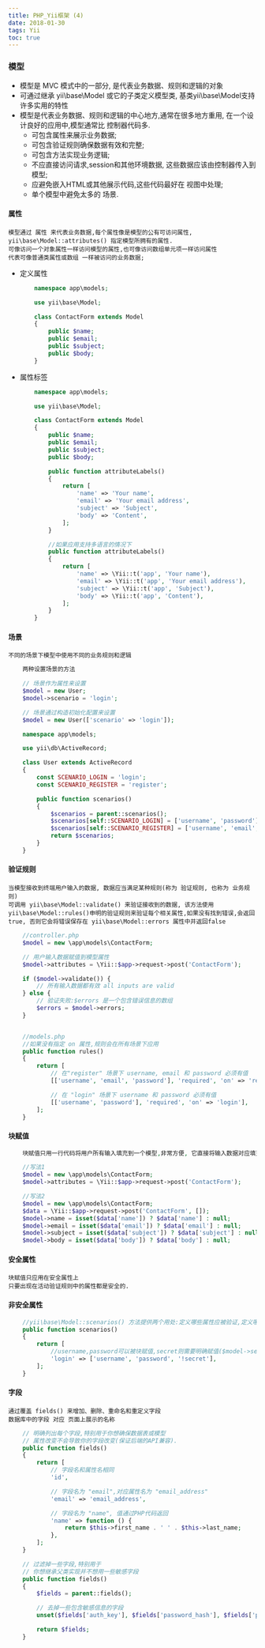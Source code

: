 ```yaml
---
title: PHP_Yii框架 (4)
date: 2018-01-30
tags: Yii
toc: true
---
```


### 模型
- 模型是 MVC 模式中的一部分, 是代表业务数据、规则和逻辑的对象
- 可通过继承 yii\base\Model 或它的子类定义模型类, 基类yii\base\Model支持许多实用的特性
- 模型是代表业务数据、规则和逻辑的中心地方,通常在很多地方重用, 在一个设计良好的应用中,模型通常比 控制器代码多.
    * 可包含属性来展示业务数据;
    * 可包含验证规则确保数据有效和完整;
    * 可包含方法实现业务逻辑;
    * 不应直接访问请求,session和其他环境数据, 这些数据应该由控制器传入到模型;
    * 应避免嵌入HTML或其他展示代码,这些代码最好在 视图中处理;
    * 单个模型中避免太多的 场景.

<!-- more -->

#### 属性 
    模型通过 属性 来代表业务数据,每个属性像是模型的公有可访问属性, yii\base\Model::attributes() 指定模型所拥有的属性.
    可像访问一个对象属性一样访问模型的属性,也可像访问数组单元项一样访问属性
    代表可像普通类属性或数组 一样被访问的业务数据;

- 定义属性
    ```php
        namespace app\models;

        use yii\base\Model;

        class ContactForm extends Model
        {
            public $name;
            public $email;
            public $subject;
            public $body;
        }
    ```

- 属性标签
    ```php
        namespace app\models;

        use yii\base\Model;

        class ContactForm extends Model
        {
            public $name;
            public $email;
            public $subject;
            public $body;

            public function attributeLabels()
            {
                return [
                    'name' => 'Your name',
                    'email' => 'Your email address',
                    'subject' => 'Subject',
                    'body' => 'Content',
                ];
            }

            //如果应用支持多语言的情况下
            public function attributeLabels()
            {
                return [
                    'name' => \Yii::t('app', 'Your name'),
                    'email' => \Yii::t('app', 'Your email address'),
                    'subject' => \Yii::t('app', 'Subject'),
                    'body' => \Yii::t('app', 'Content'),
                ];
            }
        }
    ```

#### 场景
    不同的场景下模型中使用不同的业务规则和逻辑
```php
    两种设置场景的方法

    // 场景作为属性来设置
    $model = new User;
    $model->scenario = 'login';

    // 场景通过构造初始化配置来设置
    $model = new User(['scenario' => 'login']);
```
```php
    namespace app\models;

    use yii\db\ActiveRecord;

    class User extends ActiveRecord
    {
        const SCENARIO_LOGIN = 'login';
        const SCENARIO_REGISTER = 'register';

        public function scenarios()
        {
            $scenarios = parent::scenarios();
            $scenarios[self::SCENARIO_LOGIN] = ['username', 'password'];
            $scenarios[self::SCENARIO_REGISTER] = ['username', 'email', 'password'];
            return $scenarios;
        }
    }
```

#### 验证规则
    当模型接收到终端用户输入的数据, 数据应当满足某种规则(称为 验证规则, 也称为 业务规则)
    可调用 yii\base\Model::validate() 来验证接收到的数据, 该方法使用yii\base\Model::rules()申明的验证规则来验证每个相关属性,如果没有找到错误,会返回 true, 否则它会将错误保存在 yii\base\Model::errors 属性中并返回false
```php
    //controller.php
    $model = new \app\models\ContactForm;

    // 用户输入数据赋值到模型属性
    $model->attributes = \Yii::$app->request->post('ContactForm');

    if ($model->validate()) {
        // 所有输入数据都有效 all inputs are valid
    } else {
        // 验证失败:$errors 是一个包含错误信息的数组
        $errors = $model->errors;
    }


    //models.php
    //如果没有指定 on 属性,规则会在所有场景下应用
    public function rules()
    {
        return [
            // 在"register" 场景下 username, email 和 password 必须有值
            [['username', 'email', 'password'], 'required', 'on' => 'register'],

            // 在 "login" 场景下 username 和 password 必须有值
            [['username', 'password'], 'required', 'on' => 'login'],
        ];
    }
```

#### 块赋值
```php
    块赋值只用一行代码将用户所有输入填充到一个模型,非常方便, 它直接将输入数据对应填充到 yii\base\Model::attributes() 属性

    //写法1
    $model = new \app\models\ContactForm;
    $model->attributes = \Yii::$app->request->post('ContactForm');

    //写法2
    $model = new \app\models\ContactForm;
    $data = \Yii::$app->request->post('ContactForm', []);
    $model->name = isset($data['name']) ? $data['name'] : null;
    $model->email = isset($data['email']) ? $data['email'] : null;
    $model->subject = isset($data['subject']) ? $data['subject'] : null;
    $model->body = isset($data['body']) ? $data['body'] : null;
```

#### 安全属性
    块赋值只应用在安全属性上
    只要出现在活动验证规则中的属性都是安全的.

#### 非安全属性
```php
    //yii\base\Model::scenarios() 方法提供两个用处:定义哪些属性应被验证,定义哪些属性安全
    public function scenarios()
    {
        return [
            //username,password可以被块赋值,secret则需要明确赋值($model->secret = $secret;)
            'login' => ['username', 'password', '!secret'],
        ];
    }
```

#### 字段
    通过覆盖 fields() 来增加、删除、重命名和重定义字段
    数据库中的字段 对应 页面上展示的名称
```php
    // 明确列出每个字段,特别用于你想确保数据表或模型
    // 属性改变不会导致你的字段改变(保证后端的API兼容).
    public function fields()
    {
        return [
            // 字段名和属性名相同
            'id',

            // 字段名为 "email",对应属性名为 "email_address"
            'email' => 'email_address',

            // 字段名为 "name", 值通过PHP代码返回
            'name' => function () {
                return $this->first_name . ' ' . $this->last_name;
            },
        ];
    }

    // 过滤掉一些字段,特别用于
    // 你想继承父类实现并不想用一些敏感字段
    public function fields()
    {
        $fields = parent::fields();

        // 去掉一些包含敏感信息的字段
        unset($fields['auth_key'], $fields['password_hash'], $fields['password_reset_token']);

        return $fields;
    }
```

